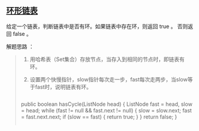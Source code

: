 ## [环形链表](https://leetcode-cn.com/leetbook/read/top-interview-questions-easy/xnwzei/)

给定一个链表，判断链表中是否有环。如果链表中存在环，则返回 true 。 否则返回 false 。

解题思路 ：

> 1. 用哈希表（Set集合）存放节点，当存入到相同的节点时，即链表有环。
>
> 2. 设置两个快慢指针，slow指针每次走一步，fast每次走两步，当slow等于fast时，说明链表有环。
>
>    ```java
>   public boolean hasCycle(ListNode head) {
>        ListNode fast = head, slow = head;
>       while (fast != null && fast.next != null) {
>            slow = slow.next;
>            fast = fast.next.next;
>            if (slow == fast) {
>                return true;
>            }
>        }
>        return false;
>    }
>    ```

